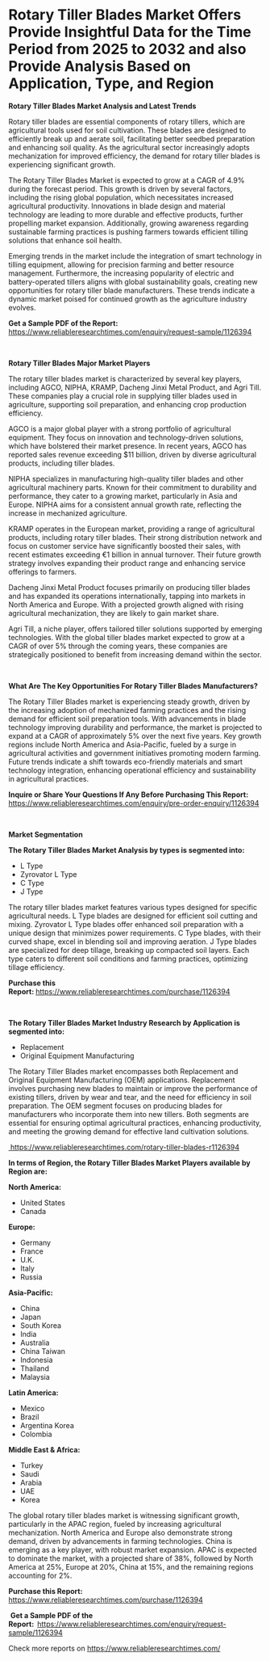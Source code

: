 <p><h1>Rotary Tiller Blades Market Offers Provide Insightful Data for the Time Period from 2025 to 2032 and also Provide Analysis Based on Application, Type, and Region</h1></p><p><strong>Rotary Tiller Blades Market Analysis and Latest Trends</strong></p>
<p><p>Rotary tiller blades are essential components of rotary tillers, which are agricultural tools used for soil cultivation. These blades are designed to efficiently break up and aerate soil, facilitating better seedbed preparation and enhancing soil quality. As the agricultural sector increasingly adopts mechanization for improved efficiency, the demand for rotary tiller blades is experiencing significant growth.</p><p>The Rotary Tiller Blades Market is expected to grow at a CAGR of 4.9% during the forecast period. This growth is driven by several factors, including the rising global population, which necessitates increased agricultural productivity. Innovations in blade design and material technology are leading to more durable and effective products, further propelling market expansion. Additionally, growing awareness regarding sustainable farming practices is pushing farmers towards efficient tilling solutions that enhance soil health.</p><p>Emerging trends in the market include the integration of smart technology in tilling equipment, allowing for precision farming and better resource management. Furthermore, the increasing popularity of electric and battery-operated tillers aligns with global sustainability goals, creating new opportunities for rotary tiller blade manufacturers. These trends indicate a dynamic market poised for continued growth as the agriculture industry evolves.</p></p>
<p><strong>Get a Sample PDF of the Report:&nbsp;</strong> <a href="https://www.reliableresearchtimes.com/enquiry/request-sample/1126394?utm_campaign=2669&utm_medium=2&utm_source=Github&utm_content=ia&utm_term=10042025&utm_id=rotary-tiller-blades">https://www.reliableresearchtimes.com/enquiry/request-sample/1126394</a></p>
<p>&nbsp;</p>
<p><strong>Rotary Tiller Blades Major Market Players</strong></p>
<p><p>The rotary tiller blades market is characterized by several key players, including AGCO, NIPHA, KRAMP, Dacheng Jinxi Metal Product, and Agri Till. These companies play a crucial role in supplying tiller blades used in agriculture, supporting soil preparation, and enhancing crop production efficiency.</p><p>AGCO is a major global player with a strong portfolio of agricultural equipment. They focus on innovation and technology-driven solutions, which have bolstered their market presence. In recent years, AGCO has reported sales revenue exceeding $11 billion, driven by diverse agricultural products, including tiller blades.</p><p>NIPHA specializes in manufacturing high-quality tiller blades and other agricultural machinery parts. Known for their commitment to durability and performance, they cater to a growing market, particularly in Asia and Europe. NIPHA aims for a consistent annual growth rate, reflecting the increase in mechanized agriculture.</p><p>KRAMP operates in the European market, providing a range of agricultural products, including rotary tiller blades. Their strong distribution network and focus on customer service have significantly boosted their sales, with recent estimates exceeding €1 billion in annual turnover. Their future growth strategy involves expanding their product range and enhancing service offerings to farmers.</p><p>Dacheng Jinxi Metal Product focuses primarily on producing tiller blades and has expanded its operations internationally, tapping into markets in North America and Europe. With a projected growth aligned with rising agricultural mechanization, they are likely to gain market share.</p><p>Agri Till, a niche player, offers tailored tiller solutions supported by emerging technologies. With the global tiller blades market expected to grow at a CAGR of over 5% through the coming years, these companies are strategically positioned to benefit from increasing demand within the sector.</p></p>
<p>&nbsp;</p>
<p><strong>What Are The Key Opportunities For Rotary Tiller Blades Manufacturers?</strong></p>
<p><p>The Rotary Tiller Blades market is experiencing steady growth, driven by the increasing adoption of mechanized farming practices and the rising demand for efficient soil preparation tools. With advancements in blade technology improving durability and performance, the market is projected to expand at a CAGR of approximately 5% over the next five years. Key growth regions include North America and Asia-Pacific, fueled by a surge in agricultural activities and government initiatives promoting modern farming. Future trends indicate a shift towards eco-friendly materials and smart technology integration, enhancing operational efficiency and sustainability in agricultural practices.</p></p>
<p><strong>Inquire or Share Your Questions If Any Before Purchasing This Report:</strong> <a href="https://www.reliableresearchtimes.com/enquiry/pre-order-enquiry/1126394?utm_campaign=2669&utm_medium=2&utm_source=Github&utm_content=ia&utm_term=10042025&utm_id=rotary-tiller-blades">https://www.reliableresearchtimes.com/enquiry/pre-order-enquiry/1126394</a></p>
<p>&nbsp;</p>
<p><strong>Market Segmentation</strong></p>
<p><strong>The Rotary Tiller Blades Market Analysis by types is segmented into:</strong></p>
<p><ul><li>L Type</li><li>Zyrovator L Type</li><li>C Type</li><li>J Type</li></ul></p>
<p><p>The rotary tiller blades market features various types designed for specific agricultural needs. L Type blades are designed for efficient soil cutting and mixing. Zyrovator L Type blades offer enhanced soil preparation with a unique design that minimizes power requirements. C Type blades, with their curved shape, excel in blending soil and improving aeration. J Type blades are specialized for deep tillage, breaking up compacted soil layers. Each type caters to different soil conditions and farming practices, optimizing tillage efficiency.</p></p>
<p><strong>Purchase this Report:&nbsp;</strong><a href="https://www.reliableresearchtimes.com/purchase/1126394?utm_campaign=2669&utm_medium=2&utm_source=Github&utm_content=ia&utm_term=10042025&utm_id=rotary-tiller-blades">https://www.reliableresearchtimes.com/purchase/1126394</a></p>
<p>&nbsp;</p>
<p><strong>The Rotary Tiller Blades Market Industry Research by Application is segmented into:</strong></p>
<p><ul><li>Replacement</li><li>Original Equipment Manufacturing</li></ul></p>
<p><p>The Rotary Tiller Blades market encompasses both Replacement and Original Equipment Manufacturing (OEM) applications. Replacement involves purchasing new blades to maintain or improve the performance of existing tillers, driven by wear and tear, and the need for efficiency in soil preparation. The OEM segment focuses on producing blades for manufacturers who incorporate them into new tillers. Both segments are essential for ensuring optimal agricultural practices, enhancing productivity, and meeting the growing demand for effective land cultivation solutions.</p></p>
<p><a href="https://www.reliableresearchtimes.com/rotary-tiller-blades-r1126394?utm_campaign=2669&utm_medium=2&utm_source=Github&utm_content=ia&utm_term=10042025&utm_id=rotary-tiller-blades">&nbsp;https://www.reliableresearchtimes.com/rotary-tiller-blades-r1126394</a></p>
<p><strong>In terms of Region, the Rotary Tiller Blades Market Players available by Region are:</strong></p>
<p>
    <p> <strong> North America: </strong>
        <ul>
            <li>United States</li>
            <li>Canada</li>
        </ul>
        </p> 
    <p> <strong> Europe: </strong>
        <ul>
            <li>Germany</li>
            <li>France</li>
            <li>U.K.</li>
            <li>Italy</li>
            <li>Russia</li>
        </ul>
        </p> 
    <p> <strong> Asia-Pacific: </strong>
        <ul>
            <li>China</li>
            <li>Japan</li>
            <li>South Korea</li>
            <li>India</li>
            <li>Australia</li>
            <li>China Taiwan</li>
            <li>Indonesia</li>
            <li>Thailand</li>
            <li>Malaysia</li>
        </ul>
        </p> 
    <p> <strong> Latin America: </strong>
        <ul>
            <li>Mexico</li>
            <li>Brazil</li>
            <li>Argentina Korea</li>
            <li>Colombia</li>
        </ul>
        </p> 
    <p> <strong> Middle East & Africa: </strong>
        <ul>
            <li>Turkey</li>
            <li>Saudi</li>
            <li>Arabia</li>
            <li>UAE</li>
            <li>Korea</li>
        </ul>
    </p>
    </p>
<p><p>The global rotary tiller blades market is witnessing significant growth, particularly in the APAC region, fueled by increasing agricultural mechanization. North America and Europe also demonstrate strong demand, driven by advancements in farming technologies. China is emerging as a key player, with robust market expansion. APAC is expected to dominate the market, with a projected share of 38%, followed by North America at 25%, Europe at 20%, China at 15%, and the remaining regions accounting for 2%.</p></p>
<p><strong>Purchase this Report: </strong><a href="https://www.reliableresearchtimes.com/purchase/1126394?utm_campaign=2669&utm_medium=2&utm_source=Github&utm_content=ia&utm_term=10042025&utm_id=rotary-tiller-blades">https://www.reliableresearchtimes.com/purchase/1126394</a></p>
<p>&nbsp;<strong>Get a Sample PDF of the Report:&nbsp;&nbsp;</strong><a href="https://www.reliableresearchtimes.com/enquiry/request-sample/1126394?utm_campaign=2669&utm_medium=2&utm_source=Github&utm_content=ia&utm_term=10042025&utm_id=rotary-tiller-blades">https://www.reliableresearchtimes.com/enquiry/request-sample/1126394</a></p>
<p><strong></strong></p>
<p>Check more reports on <a href="https://www.reliableresearchtimes.com/?utm_campaign=2669&utm_medium=2&utm_source=Github&utm_content=ia&utm_term=10042025&utm_id=rotary-tiller-blades">https://www.reliableresearchtimes.com/</a></p>